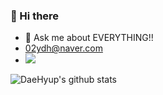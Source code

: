 
### 👋 Hi there

- 💬 Ask me about EVERYTHING!!
- 02ydh@naver.com
- ![](https://komarev.com/ghpvc/?username=your-github-username&color=blue) 

![DaeHyup's github stats](https://github-readme-stats.vercel.app/api?username=DaeHyup&show_icons=true)


<!--
**NodeDVel/NodeDVel** is a ✨ _special_ ✨ repository because its `README.md` (this file) appears on your GitHub profile.

Here are some ideas to get you started:

- 🔭 I’m currently working on ...
- 🌱 I’m currently learning ...
- 👯 I’m looking to collaborate on ...
- 🤔 I’m looking for help with ...a
- 💬 Ask me about ...
- 📫 How to reach me: ...
- 😄 Pronouns: ...
- ⚡ Fun fact: ...
-->
